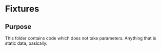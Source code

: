 # Fixtures

## Purpose

This folder contains code which does not take parameters. Anything that is static data, basically.
